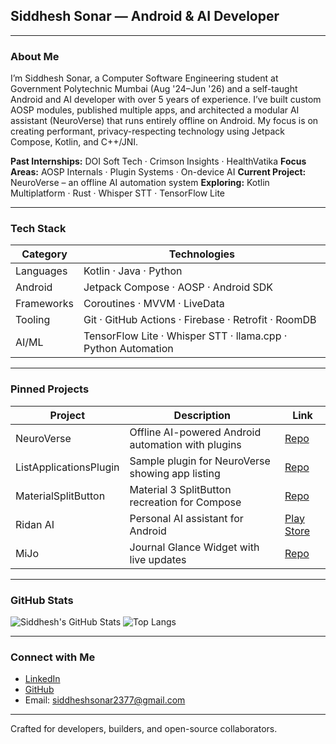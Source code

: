 ## Siddhesh Sonar — Android & AI Developer

---

### About Me

I’m Siddhesh Sonar, a Computer Software Engineering student at Government Polytechnic Mumbai (Aug '24–Jun '26) and a self-taught Android and AI developer with over 5 years of experience. I’ve built custom AOSP modules, published multiple apps, and architected a modular AI assistant (NeuroVerse) that runs entirely offline on Android. My focus is on creating performant, privacy-respecting technology using Jetpack Compose, Kotlin, and C++/JNI.

**Past Internships:** DOI Soft Tech · Crimson Insights · HealthVatika
**Focus Areas:** AOSP Internals · Plugin Systems · On-device AI
**Current Project:** NeuroVerse – an offline AI automation system
**Exploring:** Kotlin Multiplatform · Rust · Whisper STT · TensorFlow Lite

---

### Tech Stack

| Category   | Technologies                                                  |
| ---------- | ------------------------------------------------------------- |
| Languages  | Kotlin · Java · Python                                        |
| Android    | Jetpack Compose · AOSP · Android SDK                          |
| Frameworks | Coroutines · MVVM · LiveData                                  |
| Tooling    | Git · GitHub Actions · Firebase · Retrofit · RoomDB           |
| AI/ML      | TensorFlow Lite · Whisper STT · llama.cpp · Python Automation |

---

### Pinned Projects

| Project                | Description                                        | Link                                                                     |
| ---------------------- | -------------------------------------------------- | ------------------------------------------------------------------------ |
| NeuroVerse             | Offline AI-powered Android automation with plugins | [Repo](https://github.com/Siddhesh2377/NeuroVerse)                       |
| ListApplicationsPlugin | Sample plugin for NeuroVerse showing app listing   | [Repo](https://github.com/Siddhesh2377/ListApplicationsPlugin)           |
| MaterialSplitButton    | Material 3 SplitButton recreation for Compose      | [Repo](https://github.com/Siddhesh2377/MaterialSplitButton-ReCreated)    |
| Ridan AI               | Personal AI assistant for Android                  | [Play Store](https://play.google.com/store/apps/details?id=com.ridan.ai) |
| MiJo                   | Journal Glance Widget with live updates            | [Repo](https://github.com/Siddhesh2377/MiJo-Journal-Widget)              |

---

### GitHub Stats

![Siddhesh's GitHub Stats](https://github-readme-stats.vercel.app/api?username=Siddhesh2377&show_icons=true&bg_color=E0F7FA&title_color=007ACC&text_color=005B9E&icon_color=007ACC)
![Top Langs](https://github-readme-stats.vercel.app/api/top-langs/?username=Siddhesh2377&layout=compact&bg_color=E0F7FA&title_color=007ACC&text_color=005B9E&icon_color=007ACC)


---

### Connect with Me

* [LinkedIn](https://www.linkedin.com/in/siddheshsonar)
* [GitHub](https://github.com/Siddhesh2377)
* Email: [siddheshsonar2377@gmail.com](mailto:siddheshsonar2377@gmail.com)

---

Crafted for developers, builders, and open-source collaborators.
